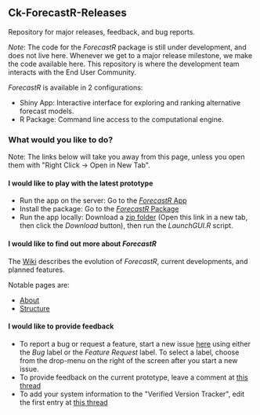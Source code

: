 ## Ck-ForecastR-Releases
Repository for major releases, feedback, and bug reports.

*Note*: The code for the *ForecastR* package is still under development, and
does not live here. Whenever we get to a major release milestone, we make the
code available here.  This repository is where the development team interacts with the End User Community.

*ForecastR* is available in 2 configurations:

* Shiny App: Interactive interface for exploring and ranking alternative forecast models.
* R Package: Command line access to the computational engine.


### What would you like to do?

Note: The links below will take you away from this page, unless you open them with "Right Click -> Open in New Tab".

#### I would like to play with the latest prototype

* Run the app on the server: Go to the [*ForecastR* App](https://solv-code.shinyapps.io/forecastr/)
* Install the package: Go to the [*ForecastR* Package](https://github.com/MichaelFolkes/forecastR_package)
* Run the app locally: Download a [zip folder](Zipped_Releases/CK_ForecastR_Prototype2019_02_11.zip) (Open this link in a new tab, then click the *Download* button),
	then run the *LaunchGUI.R* script.


#### I would like to find out more about *ForecastR*

The [Wiki](https://github.com/avelez-espino/Ck-ForecastR-Releases/wiki) describes the evolution of *ForecastR*, current developments,
and planned features.

Notable pages are:

* [About](https://github.com/avelez-espino/Ck-ForecastR-Releases/wiki/1---About)
* [Structure](https://github.com/avelez-espino/Ck-ForecastR-Releases/wiki/2---Structure)



#### I would like to provide feedback

* To report a bug or request a feature, start a new issue [here](https://github.com/avelez-espino/Ck-ForecastR-Releases/issues) using either the *Bug* label or
the *Feature Request* label. To select a label, choose from the drop-menu on the right of the screen after you start a new issue.
* To provide feedback on the current prototype, leave a comment at [this thread](https://github.com/avelez-espino/Ck-ForecastR-Releases/issues/4)
* To add your system information to the "Verified Version Tracker", edit the first entry at [this thread](https://github.com/avelez-espino/Ck-ForecastR-Releases/issues/2)


